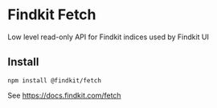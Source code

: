 # Findkit Fetch

Low level read-only API for Findkit indices used by Findkit UI

## Install

```
npm install @findkit/fetch
```

See https://docs.findkit.com/fetch
